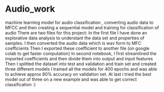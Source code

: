 # Audio_work
machine learning model for audio classification , converting audio data to MFCC and then creating a sequential model and training for classification of audio
There are two files for this project:
In the first file I have done an explorative data analysis to understant the data set and properties of samples.
I then converted the audio data which is wav form to MFC coefficients
Then I exported these coefficient to another file (on google colab to get faster computation)
In second notebook, I first streamlined the imported coefficients and then divide them into output and input features
Then I splitted the dataset into test and validation and train set and created three different models
I trained all the models for 400 epochs and was able to achieve approx 80% accuracy on validation set.
At last i tried the best model out of three on a new example and was able to get correct classification :)
